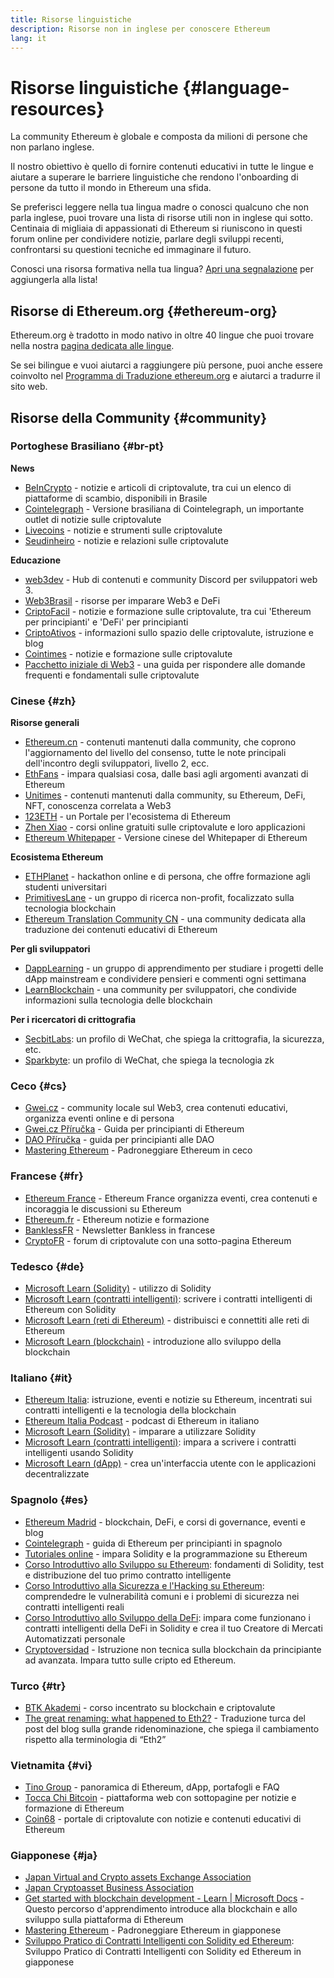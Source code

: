 ```yaml
---
title: Risorse linguistiche
description: Risorse non in inglese per conoscere Ethereum
lang: it
---
```


# Risorse linguistiche {#language-resources}

La community Ethereum è globale e composta da milioni di persone che non parlano inglese.

Il nostro obiettivo è quello di fornire contenuti educativi in tutte le lingue e aiutare a superare le barriere linguistiche che rendono l'onboarding di persone da tutto il mondo in Ethereum una sfida.

Se preferisci leggere nella tua lingua madre o conosci qualcuno che non parla inglese, puoi trovare una lista di risorse utili non in inglese qui sotto. Centinaia di migliaia di appassionati di Ethereum si riuniscono in questi forum online per condividere notizie, parlare degli sviluppi recenti, confrontarsi su questioni tecniche ed immaginare il futuro.

Conosci una risorsa formativa nella tua lingua? [Apri una segnalazione](https://github.com/ethereum/ethereum-org-website/issues/new/choose) per aggiungerla alla lista!

## Risorse di Ethereum.org {#ethereum-org}

Ethereum.org è tradotto in modo nativo in oltre 40 lingue che puoi trovare nella nostra [pagina dedicata alle lingue](/languages).

Se sei bilingue e vuoi aiutarci a raggiungere più persone, puoi anche essere coinvolto nel [Programma di Traduzione ethereum.org](/contributing/translation-program/#translation-program) e aiutarci a tradurre il sito web.

## Risorse della Community {#community}

### Portoghese Brasiliano {#br-pt}

**News**

- [BeInCrypto](http://www.beincrypto.com.br) - notizie e articoli di criptovalute, tra cui un elenco di piattaforme di scambio, disponibili in Brasile
- [Cointelegraph](http://cointelegraph.com.br/category/analysis) - Versione brasiliana di Cointelegraph, un importante outlet di notizie sulle criptovalute
- [Livecoins](http://www.livecoins.com.br/ethereum) - notizie e strumenti sulle criptovalute
- [Seudinheiro](http://www.seudinheiro.com/criptomoedas/) - notizie e relazioni sulle criptovalute

**Educazione**

- [web3dev](https://www.web3dev.com.br/) - Hub di contenuti e community Discord per sviluppatori web 3.
- [Web3Brasil](https://github.com/web3brasil/web3brasil) - risorse per imparare Web3 e DeFi
- [CriptoFacil](http://www.criptofacil.com/ultimas-noticias/) - notizie e formazione sulle criptovalute, tra cui 'Ethereum per principianti' e 'DeFi' per principianti
- [CriptoAtivos](http://www.criptoativos.wiki.br/) - informazioni sullo spazio delle criptovalute, istruzione e blog
- [Cointimes](http://www.cointimes.com.br/) - notizie e formazione sulle criptovalute
- [Pacchetto iniziale di Web3](https://docs.google.com/document/d/1X8PSTFH7FTw9J-gbKWM6Y430SWCBT8d4t4pJgFQHJ8E/) - una guida per rispondere alle domande frequenti e fondamentali sulle criptovalute

### Cinese {#zh}

**Risorse generali**

- [Ethereum.cn](https://www.ethereum.cn/) - contenuti mantenuti dalla community, che coprono l'aggiornamento del livello del consenso, tutte le note principali dell'incontro degli sviluppatori, livello 2, ecc.
- [EthFans](https://github.com/editor-Ajian/EthFans.org-annual-collected-works/) - impara qualsiasi cosa, dalle basi agli argomenti avanzati di Ethereum
- [Unitimes](https://mp.weixin.qq.com/s/tvloZSDBSOQN9zDQj_91kA) - contenuti mantenuti dalla community, su Ethereum, DeFi, NFT, conoscenza correlata a Web3
- [123ETH](https://123eth.org/) - un Portale per l'ecosistema di Ethereum
- [Zhen Xiao](http://zhenxiao.com/blockchain/) - corsi online gratuiti sulle criptovalute e loro applicazioni
- [Ethereum Whitepaper](https://github.com/ethereum/wiki/wiki/[%E4%B8%AD%E6%96%87]-%E4%BB%A5%E5%A4%AA%E5%9D%8A%E7%99%BD%E7%9A%AE%E4%B9%A6) - Versione cinese del Whitepaper di Ethereum

**Ecosistema Ethereum**

- [ETHPlanet](https://www.ethplanet.org/) - hackathon online e di persona, che offre formazione agli studenti universitari
- [PrimitivesLane](https://www.primitiveslane.org/) - un gruppo di ricerca non-profit, focalizzato sulla tecnologia blockchain
- [Ethereum Translation Community CN](https://www.notion.so/Ethereum-Translation-Community-CN-05375fe0a94c4214acaf90f42ba40171) - una community dedicata alla traduzione dei contenuti educativi di Ethereum

**Per gli sviluppatori**

- [DappLearning](https://github.com/Dapp-Learning-DAO/Dapp-Learning) - un gruppo di apprendimento per studiare i progetti delle dApp mainstream e condividere pensieri e commenti ogni settimana
- [LearnBlockchain](https://learnblockchain.cn/) - una community per sviluppatori, che condivide informazioni sulla tecnologia delle blockchain

**Per i ricercatori di crittografia**

- [SecbitLabs](https://mp.weixin.qq.com/s/69_tqBJpr_sbaKtR1sBRMw): un profilo di WeChat, che spiega la crittografia, la sicurezza, etc.
- [Sparkbyte](https://mp.weixin.qq.com/s/9KgKTc_jtJ7bWKdbNPoqvQ): un profilo di WeChat, che spiega la tecnologia zk

### Ceco {#cs}

- [Gwei.cz](https://gwei.cz) - community locale sul Web3, crea contenuti educativi, organizza eventi online e di persona
- [Gwei.cz Příručka](https://prirucka.gwei.cz/) - Guida per principianti di Ethereum
- [DAO Příručka](https://dao.gwei.cz/) - guida per principianti alle DAO
- [Mastering Ethereum](https://ipfs.infura-ipfs.io/ipfs/bafybeidvuxhnsgfx3tncpfxheqglkjwmdxclknlgd7s7qggd2a6bzgb27m) - Padroneggiare Ethereum in ceco

### Francese {#fr}

- [Ethereum France](https://www.ethereum-france.com/) - Ethereum France organizza eventi, crea contenuti e incoraggia le discussioni su Ethereum
- [Ethereum.fr](https://ethereum.fr/) - Ethereum notizie e formazione
- [BanklessFR](https://banklessfr.substack.com/) - Newsletter Bankless in francese
- [CryptoFR](https://cryptofr.com/category/44/ethereum-general) - forum di criptovalute con una sotto-pagina Ethereum

### Tedesco {#de}

- [Microsoft Learn (Solidity)](https://docs.microsoft.com/de-de/learn/modules/blockchain-learning-solidity/) - utilizzo di Solidity
- [Microsoft Learn (contratti intelligenti)](https://docs.microsoft.com/de-de/learn/modules/blockchain-solidity-ethereum-smart-contracts/): scrivere i contratti intelligenti di Ethereum con Solidity
- [Microsoft Learn (reti di Ethereum)](https://docs.microsoft.com/de-de/learn/modules/blockchain-ethereum-networks/) - distribuisci e connettiti alle reti di Ethereum
- [Microsoft Learn (blockchain)](https://docs.microsoft.com/de-de/learn/paths/ethereum-blockchain-development/) - introduzione allo sviluppo della blockchain

### Italiano {#it}

- [Ethereum Italia](https://www.ethereum-italia.it/): istruzione, eventi e notizie su Ethereum, incentrati sui contratti intelligenti e la tecnologia della blockchain
- [Ethereum Italia Podcast](https://www.ethereum-italia.it/podcast/) - podcast di Ethereum in italiano
- [Microsoft Learn (Solidity)](https://docs.microsoft.com/it-it/learn/modules/blockchain-learning-solidity/) - imparare a utilizzare Solidity
- [Microsoft Learn (contratti intelligenti)](https://docs.microsoft.com/it-it/learn/modules/blockchain-solidity-ethereum-smart-contracts/): impara a scrivere i contratti intelligenti usando Solidity
- [Microsoft Learn (dApp)](https://docs.microsoft.com/it-it/learn/modules/blockchain-create-ui-decentralized-apps/) - crea un'interfaccia utente con le applicazioni decentralizzate

### Spagnolo {#es}

- [Ethereum Madrid](https://ethereummadrid.com/) - blockchain, DeFi, e corsi di governance, eventi e blog
- [Cointelegraph](https://es.cointelegraph.com/ethereum-for-beginners) - guida di Ethereum per principianti in spagnolo
- [Tutoriales online](https://tutoriales.online/curso/solidity) - impara Solidity e la programmazione su Ethereum
- [Corso Introduttivo allo Sviluppo su Ethereum](https://youtube.com/playlist?list=PLTqiwJDd_R8y9pfUBjhkVa1IDMwyQz-fU): fondamenti di Solidity, test e distribuzione del tuo primo contratto intelligente
- [Corso Introduttivo alla Sicurezza e l'Hacking su Ethereum](https://youtube.com/playlist?list=PLTqiwJDd_R8yHOvteko_DmUxUTMHnlfci): comprendedre le vulnerabilità comuni e i problemi di sicurezza nei contratti intelligenti reali
- [Corso Introduttivo allo Sviluppo della DeFi](https://youtube.com/playlist?list=PLTqiwJDd_R8zZiP9_jNdaPqA3HqoW2lrS): impara come funzionano i contratti intelligenti della DeFi in Solidity e crea il tuo Creatore di Mercati Automatizzati personale
- [Cryptoversidad](https://www.youtube.com/c/Cryptoversidad) - Istruzione non tecnica sulla blockchain da principiante ad avanzata. Impara tutto sulle cripto ed Ethereum.

### Turco {#tr}

- [BTK Akademi](https://www.btkakademi.gov.tr/portal/course/blokzincir-ve-kripto-paralar-10569#!/about) - corso incentrato su blockchain e criptovalute
- [The great renaming: what happened to Eth2?](https://miningturkiye.org/konu/ethereum-madenciligi-bitiyor-mu-onemli-gelisme.655/) - Traduzione turca del post del blog sulla grande ridenominazione, che spiega il cambiamento rispetto alla terminologia di “Eth2”

### Vietnamita {#vi}

- [Tino Group](https://wiki.tino.org/ethereum-la-gi/) - panoramica di Ethereum, dApp, portafogli e FAQ
- [Tocca Chi Bitcoin](https://tapchibitcoin.io/tap-chi/tin-tuc-ethereum-eth) - piattaforma web con sottopagine per notizie e formazione di Ethereum
- [Coin68](https://coin68.com/ethereum-tieu-diem/) - portale di criptovalute con notizie e contenuti educativi di Ethereum

### Giapponese {#ja}

- [Japan Virtual and Crypto assets Exchange Association](https://jvcea.or.jp/)
- [Japan Cryptoasset Business Association](https://cryptocurrency-association.org/)
- [Get started with blockchain development - Learn | Microsoft Docs](https://docs.microsoft.com/ja-jp/learn/paths/ethereum-blockchain-development/) - Questo percorso d'apprendimento introduce alla blockchain e allo sviluppo sulla piattaforma di Ethereum
- [Mastering Ethereum](https://www.oreilly.co.jp/books/9784873118963/) - Padroneggiare Ethereum in giapponese
- [Sviluppo Pratico di Contratti Intelligenti con Solidity ed Ethereum](https://www.oreilly.co.jp/books/9784873119342/): Sviluppo Pratico di Contratti Intelligenti con Solidity ed Ethereum in giapponese
